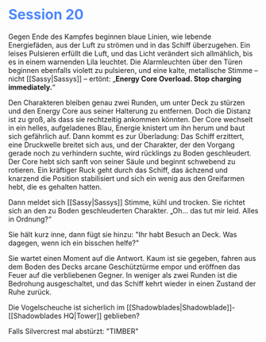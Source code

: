 # <font color = 4d88fd>Session 20</font>
Gegen Ende des Kampfes beginnen blaue Linien, wie lebende Energiefäden, aus der Luft zu strömen und in das Schiff überzugehen. Ein leises Pulsieren erfüllt die Luft, und das Licht verändert sich allmählich, bis es in einem warnenden Lila leuchtet. Die Alarmleuchten über den Türen beginnen ebenfalls violett zu pulsieren, und eine kalte, metallische Stimme – nicht [[Sassy|Sassys]] – ertönt: „**Energy Core Overload. Stop charging immediately.**“

Den Charakteren bleiben genau zwei Runden, um unter Deck zu stürzen und den Energy Core aus seiner Halterung zu entfernen. Doch die Distanz ist zu groß, als dass sie rechtzeitig ankommen könnten. Der Core wechselt in ein helles, aufgeladenes Blau, Energie knistert um ihn herum und baut sich gefährlich auf. Dann kommt es zur Überladung: Das Schiff erzittert, eine Druckwelle breitet sich aus, und der Charakter, der den Vorgang gerade noch zu verhindern suchte, wird rücklings zu Boden geschleudert. Der Core hebt sich sanft von seiner Säule und beginnt schwebend zu rotieren. Ein kräftiger Ruck geht durch das Schiff, das ächzend und knarzend die Position stabilisiert und sich ein wenig aus den Greifarmen hebt, die es gehalten hatten.

Dann meldet sich [[Sassy|Sassys]] Stimme, kühl und trocken. Sie richtet sich an den zu Boden geschleuderten Charakter. „Oh… das tut mir leid. Alles in Ordnung?“

Sie hält kurz inne, dann fügt sie hinzu: "Ihr habt Besuch an Deck. Was dagegen, wenn ich ein bisschen helfe?"

Sie wartet einen Moment auf die Antwort. Kaum ist sie gegeben, fahren aus dem Boden des Decks arcane Geschütztürme empor und eröffnen das Feuer auf die verbliebenen Gegner. In weniger als zwei Runden ist die Bedrohung ausgeschaltet, und das Schiff kehrt wieder in einen Zustand der Ruhe zurück.

Die Vogelscheuche ist sicherlich im [[Shadowblades|Shadowblade]]-[[Shadowblades HQ|Tower]] geblieben?

Falls Silvercrest mal abstürzt: "TIMBER"